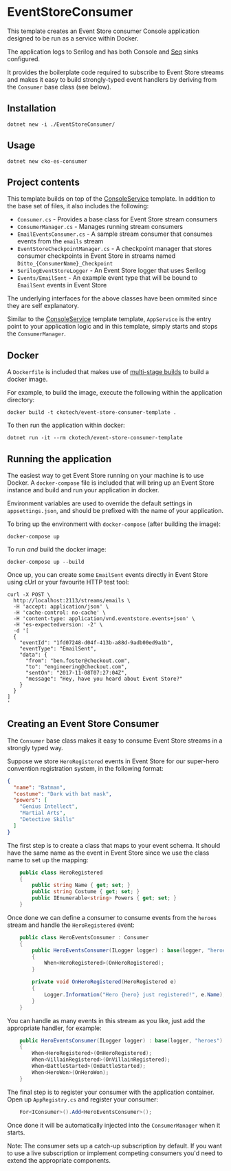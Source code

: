 # EventStoreConsumer

This template creates an Event Store consumer Console application designed to be run as a service within Docker. 

The application logs to Serilog and has both Console and [Seq](http://getseq.net) sinks configured. 

It provides the boilerplate code required to subscribe to Event Store streams and makes it easy to build strongly-typed
event handlers by deriving from the `Consumer` base class (see below).

## Installation

```
dotnet new -i ./EventStoreConsumer/ 
```

## Usage

```
dotnet new cko-es-consumer
```

## Project contents

This template builds on top of the [ConsoleService](https://github.com/CKOTech/checkout-bootstrap-dotnet/tree/master/ConsoleService) template. In addition to the base set of files, it also includes the following:

- `Consumer.cs` - Provides a base class for Event Store stream consumers
- `ConsumerManager.cs` - Manages running stream consumers
- `EmailEventsConsumer.cs` - A sample stream consumer that consumes events from the `emails` stream
- `EventStoreCheckpointManager.cs` - A checkpoint manager that stores consumer checkpoints in Event Store in streams named `Ditto_{ConsumerName}_Checkpoint`
- `SerilogEventStoreLogger` - An Event Store logger that uses Serilog
- `Events/EmailSent` - An example event type that will be bound to `EmailSent` events in Event Store

The underlying interfaces for the above classes have been ommited since they are self explanatory.

Similar to the [ConsoleService](https://github.com/CKOTech/checkout-bootstrap-dotnet/tree/master/ConsoleService) template template, `AppService` is the entry point to your application logic and in this template, simply starts and stops the `ConsumerManager`.

## Docker

A `Dockerfile` is included that makes use of [multi-stage builds](https://docs.docker.com/engine/userguide/eng-image/multistage-build/) to build a docker image.

For example, to build the image, execute the following within the application directory:

```
docker build -t ckotech/event-store-consumer-template . 
```

To then run the application within docker:

```
dotnet run -it --rm ckotech/event-store-consumer-template
```

## Running the application

The easiest way to get Event Store running on your machine is to use Docker. A `docker-compose` file is included that will bring up an Event Store instance and build and run your application in docker.

Environment variables are used to override the default settings in `appsettings.json`, and should be prefixed with the name of your application.

To bring up the environment with `docker-compose` (after building the image):

```
docker-compose up
```

To run *and* build the docker image:

```
docker-compose up --build
```

Once up, you can create some `EmailSent` events directly in Event Store using cUrl or your favourite HTTP test tool:

```
curl -X POST \
  http://localhost:2113/streams/emails \
  -H 'accept: application/json' \
  -H 'cache-control: no-cache' \
  -H 'content-type: application/vnd.eventstore.events+json' \
  -H 'es-expectedversion: -2' \
  -d '[
  {
    "eventId": "1fd07248-d04f-413b-a88d-9adb00ed9a1b",
    "eventType": "EmailSent",
    "data": {
      "from": "ben.foster@checkout.com",
      "to": "engineering@checkout.com",
      "sentOn": "2017-11-08T07:27:04Z",
      "message": "Hey, have you heard about Event Store?"
    }
  }
]
'
```

## Creating an Event Store Consumer

The `Consumer` base class makes it easy to consume Event Store streams in a strongly typed way. 

Suppose we store `HeroRegistered` events in Event Store for our super-hero convention registration system, in the following format:

```json
{
  "name": "Batman",
  "costume": "Dark with bat mask",
  "powers": [
    "Genius Intellect",
    "Martial Arts",
    "Detective Skills"
  ]
}
```

The first step is to create a class that maps to your event schema. It should have the same name as the event in Event Store since we use the class name to set up the mapping:

```csharp
    public class HeroRegistered
    {
        public string Name { get; set; }
        public string Costume { get; set; }
        public IEnumerable<string> Powers { get; set; }
    }
```

Once done we can define a consumer to consume events from the `heroes` stream and handle the `HeroRegistered` event:

```csharp
    public class HeroEventsConsumer : Consumer
    {
        public HeroEventsConsumer(ILogger logger) : base(logger, "heroes")
        {
            When<HeroRegistered>(OnHeroRegistered);
        }

        private void OnHeroRegistered(HeroRegistered e)
        {
            Logger.Information("Hero {hero} just registered!", e.Name);
        }
    }
```

You can handle as many events in this stream as you like, just add the appropriate handler, for example:

```csharp
    public HeroEventsConsumer(ILogger logger) : base(logger, "heroes")
    {
        When<HeroRegistered>(OnHeroRegistered);
        When<VillainRegistered>(OnVillainRegistered);
        When<BattleStarted>(OnBattleStarted);
        When<HeroWon>(OnHeroWon);
    }
```

The final step is to register your consumer with the application container. Open up `AppRegistry.cs` and register your consumer:

```csharp
    For<IConsumer>().Add<HeroEventsConsumer>();
```

Once done it will be automatically injected into the `ConsumerManager` when it starts. 

Note: The consumer sets up a catch-up subscription by default. If you want to use a live subscription or implement competing consumers you'd need to extend the appropriate components.
